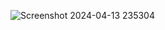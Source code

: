 


![Screenshot 2024-04-13 235304](https://github.com/Priy-ansh-jain/Gym-Fitness/assets/87496566/3af124b8-d500-4e08-898f-fbe354858973)
